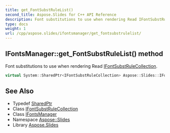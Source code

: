 ```yaml
---
title: get_FontSubstRuleList()
second_title: Aspose.Slides for C++ API Reference
description: Font substitutions to use when rendering Read IFontSubstRuleCollection.
type: docs
weight: 1
url: /cpp/aspose.slides/ifontsmanager/get_fontsubstrulelist/
---
```

## IFontsManager::get_FontSubstRuleList() method


Font substitutions to use when rendering Read [IFontSubstRuleCollection](../../ifontsubstrulecollection/).

```cpp
virtual System::SharedPtr<IFontSubstRuleCollection> Aspose::Slides::IFontsManager::get_FontSubstRuleList()=0
```

## See Also

* Typedef [SharedPtr](../../system/sharedptr/)
* Class [IFontSubstRuleCollection](../ifontsubstrulecollection/)
* Class [IFontsManager](./)
* Namespace [Aspose::Slides](../)
* Library [Aspose.Slides](../../)